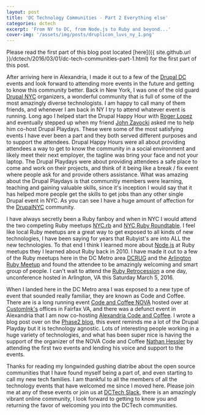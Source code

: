 ```yaml
---
layout: post
title: 'DC Technology Communities - Part 2 Everything else'
categories: dctech
excerpt: 'From NY to DC, from Node.js to Ruby and beyond...'
cover-img: '/assets/img/posts/druplicon_luvs_ny_1.png'
---
```


Please read the first part of this blog post located [here]({{ site.github.url }}/dctech/2016/03/01/dc-tech-communities-part-1.html) for the first part of this post.

After arriving here in Alexandria, I made it out to a few of the [Drupal DC](http://www.meetup.com/drupal-dc/) events and look forward to attending more events in the future and getting to know this community better.  Back in New York, I was one of the old guard [Drupal NYC](http://www.meetup.com/drupalnyc/) organizers, a wonderful community that is full of some of the most amazingly diverse technologists.  I am happy to call many of them friends, and whenever I am back in NY I try to attend whatever event is running.  Long ago I helped start the Drupal Happy Hour with [Roger Lopez](https://twitter.com/zroger) and eventually stepped up when my friend [John Zavocki](https://twitter.com/johnvsc) asked me to help him co-host Drupal Playdays.  These were some of the most satisfying events I have ever been a part and they both served different purposes and to support the attendees.  Drupal Happy Hours were all about providing attendees a way to get to know the community in a social environment and likely meet their next employer, the tagline was bring your face and not your laptop.  The Drupal Playdays were about providing attendees a safe place to come and work on their projects, and think of it being like a break / fix event where people ask for and provide others assistance.  What was amazing about the Drupal Playdays is that communitiy members were learning, teaching and gaining valuable skills, since it's inception I would say that it has helped more people get the skills to get jobs than any other single Drupal event in NYC.  As you can see I have a huge amount of affection for the [DrupalNYC](https://twitter.com/DrupalNYC) community.


I have always secretly been a Ruby fanboy and when in NYC I would attend the two competing Ruby meetups [NYC.rb](http://www.meetup.com/NYC-rb/) and [NYC Ruby Roundtable](http://www.meetup.com/nycruby/).  I feel like local Ruby meetups are a great way to get exposed to all kinds of new technologies, I have been saying for years that Rubyist's are into ALL the new technologies.  To that end I think I learned more about [Node.js](https://nodejs.org/) at Ruby meetups they I learned about Ruby back in 2010.  I have made it out to a few of the Ruby meetups here in the DC Metro area [DCRUG](http://www.meetup.com/dcruby/) and the [Arlington Ruby Meetup](http://arlingtonruby.org/) and found the attendee to be amazingly welcoming and smart group of people.  I can't wait to attend the [Ruby Retrocession](https://retroruby.busyconf.com/bookings/new) a one day, unconference hosted in Arlington, VA this Saturday March 5, 2016.

When I landed here in the DC Metro area I was exposed to a new type of event that sounded really familiar, they are known as Code and Coffee.  There are is a long running event [Code and Coffee NOVA](http://www.meetup.com/NoVA-Code-Coffee/) hosted over at [CustomInk's](http://www.customink.com/) offices in Fairfax VA, and there was a defunct event in Alexandria that I am now co-hosting [Alexandria Code and Coffee](http://www.meetup.com/Alexandria-Code-Coffee/).  I wrote a blog post over on the [Phase2 blog](https://www.phase2technology.com/blog/re-introducing-alexandria-code-coffee/), this event reminds me a lot of the Drupal Playday but it is technology agnostic.  Lots of interesting people working in a huge variety of technologies, and what has been super nice is having the support of the organizer of the NOVA Code and Coffee [Nathan Hessler](https://twitter.com/spune) by attending the first two events and lending his voice and support to the events.

Thanks for reading my longwinded gushing diatribe about the open source communities that I have found myself being a part of, and even starting to call my new tech families.  I am thankful to all the members of all the technology events that have welcomed me since I moved here. Please join me at any of these events or join us at [DCTech Slack](http://dctechslack.herokuapp.com/), there is an amazingly vibrant online community, I look forward to getting to know you and returning the favor of welcoming you into the DCTech communities.